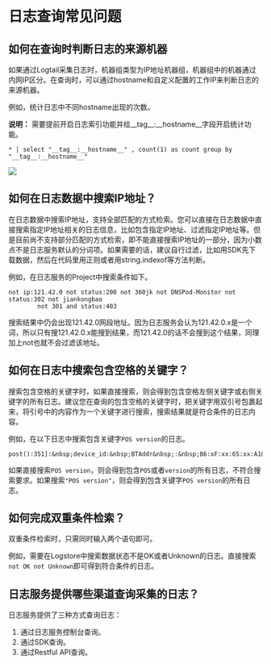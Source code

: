 # 日志查询常见问题

## 如何在查询时判断日志的来源机器

如果通过Logtail采集日志时，机器组类型为IP地址机器组，机器组中的机器通过内网IP区分。在查询时，可以通过hostname和自定义配置的工作IP来判断日志的来源机器。

例如，统计日志中不同hostname出现的次数。

**说明：** 需要提前开启日志索引功能并给\_\_tag\_\_:\_\_hostname\_\_字段开启统计功能。

```
* | select "__tag__:__hostname__" , count(1) as count group by "__tag__:__hostname__"
```

![](https://static-aliyun-doc.oss-accelerate.aliyuncs.com/assets/img/zh-CN/0217764161/p41659.png)

## 如何在日志数据中搜索IP地址？

在日志数据中搜索IP地址，支持全部匹配的方式检索。您可以直接在日志数据中直接搜索指定IP地址相关的日志信息，比如包含指定IP地址、过滤指定IP地址等。但是目前尚不支持部分匹配的方式检索，即不能直接搜索IP地址的一部分，因为小数点不是日志服务默认的分词项。如果需要的话，建议自行过滤，比如用SDK先下载数据，然后在代码里用正则或者用string.indexof等方法判断。

例如，在日志服务的Project中搜索条件如下。

```
not ip:121.42.0 not status:200 not 360jk not DNSPod-Monitor not status:302 not jiankongbao
        not 301 and status:403
```

搜索结果中仍会出现121.42.0网段地址。因为日志服务会认为121.42.0.x是一个词，所以只有搜121.42.0.x能搜到结果，而121.42.0的话不会搜到这个结果，同理加上not也就不会过滤该地址。

## 如何在日志中搜索包含空格的关键字？

搜索包含空格的关键字时，如果直接搜索，则会得到包含空格左侧关键字或右侧关键字的所有日志。建议您在查询的包含空格的关键字时，把关键字用双引号包裹起来，将引号中的内容作为一个关键字进行搜索，搜索结果就是符合条件的日志内容。

例如，在以下日志中搜索包含关键字`POS version`的日志。

```
post():351]:&nbsp;device_id:&nbsp;BTAddr&nbsp;:&nbsp;B6:xF:xx:65:xx:A1&nbsp;IMEI&nbsp;:&nbsp;35847xx22xx81x9&nbsp;WifiAddr&nbsp;:&nbsp;4c:xx:0e:xx:4e:xx&nbsp;|&nbsp;user_id:&nbsp;bb07263xxd2axx43xx9exxea26e39e5f&nbsp;POS&nbsp;version:903
```

如果直接搜索`POS version`，则会得到包含`POS`或者`version`的所有日志，不符合搜索要求。如果搜索`"POS version"`，则会得到包含关键字`POS version`的所有日志。

## 如何完成双重条件检索？

双重条件检索时，只需同时输入两个语句即可。

例如，需要在Logstore中搜索数据状态不是OK或者Unknown的日志。直接搜索`not OK not Unknown`即可得到符合条件的日志。

## 日志服务提供哪些渠道查询采集的日志？

日志服务提供了三种方式查询日志：

1.  通过日志服务控制台查询。
2.  通过SDK查询。
3.  通过Restful API查询。

